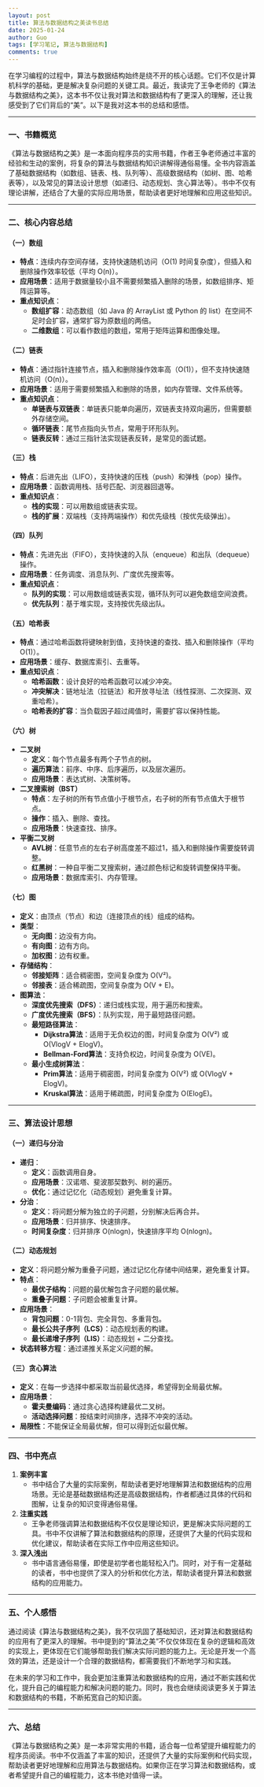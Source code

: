 ```yaml
---
layout: post
title: 算法与数据结构之美读书总结
date: 2025-01-24
author: Guo
tags: [学习笔记, 算法与数据结构]
comments: true
---
```


在学习编程的过程中，算法与数据结构始终是绕不开的核心话题。它们不仅是计算机科学的基础，更是解决复杂问题的关键工具。最近，我读完了王争老师的《算法与数据结构之美》，这本书不仅让我对算法和数据结构有了更深入的理解，还让我感受到了它们背后的“美”。以下是我对这本书的总结和感悟。

------

### 一、书籍概览

《算法与数据结构之美》是一本面向程序员的实用书籍，作者王争老师通过丰富的经验和生动的案例，将复杂的算法与数据结构知识讲解得通俗易懂。全书内容涵盖了基础数据结构（如数组、链表、栈、队列等）、高级数据结构（如树、图、哈希表等），以及常见的算法设计思想（如递归、动态规划、贪心算法等）。书中不仅有理论讲解，还结合了大量的实际应用场景，帮助读者更好地理解和应用这些知识。

------

### 二、核心内容总结

#### （一）数组

- **特点**：连续内存空间存储，支持快速随机访问（O(1) 时间复杂度），但插入和删除操作效率较低（平均 O(n)）。
- **应用场景**：适用于数据量较小且不需要频繁插入删除的场景，如数组排序、矩阵运算等。
- **重点知识点**：
  - **数组扩容**：动态数组（如 Java 的 ArrayList 或 Python 的 list）在空间不足时会扩容，通常扩容为原数组的两倍。
  - **二维数组**：可以看作数组的数组，常用于矩阵运算和图像处理。

#### （二）链表

- **特点**：通过指针连接节点，插入和删除操作效率高（O(1)），但不支持快速随机访问（O(n)）。
- **应用场景**：适用于需要频繁插入和删除的场景，如内存管理、文件系统等。
- **重点知识点**：
  - **单链表与双链表**：单链表只能单向遍历，双链表支持双向遍历，但需要额外存储空间。
  - **循环链表**：尾节点指向头节点，常用于环形队列。
  - **链表反转**：通过三指针法实现链表反转，是常见的面试题。

#### （三）栈

- **特点**：后进先出（LIFO），支持快速的压栈（push）和弹栈（pop）操作。
- **应用场景**：函数调用栈、括号匹配、浏览器回退等。
- **重点知识点**：
  - **栈的实现**：可以用数组或链表实现。
  - **栈的扩展**：双端栈（支持两端操作）和优先级栈（按优先级弹出）。

#### （四）队列

- **特点**：先进先出（FIFO），支持快速的入队（enqueue）和出队（dequeue）操作。
- **应用场景**：任务调度、消息队列、广度优先搜索等。
- **重点知识点**：
  - **队列的实现**：可以用数组或链表实现，循环队列可以避免数组空间浪费。
  - **优先队列**：基于堆实现，支持按优先级出队。

#### （五）哈希表

- **特点**：通过哈希函数将键映射到值，支持快速的查找、插入和删除操作（平均 O(1)）。
- **应用场景**：缓存、数据库索引、去重等。
- **重点知识点**：
  - **哈希函数**：设计良好的哈希函数可以减少冲突。
  - **冲突解决**：链地址法（拉链法）和开放寻址法（线性探测、二次探测、双重哈希）。
  - **哈希表的扩容**：当负载因子超过阈值时，需要扩容以保持性能。

#### （六）树

- **二叉树**
  - **定义**：每个节点最多有两个子节点的树。
  - **遍历算法**：前序、中序、后序遍历，以及层次遍历。
  - **应用场景**：表达式树、决策树等。
- **二叉搜索树（BST）**
  - **特点**：左子树的所有节点值小于根节点，右子树的所有节点值大于根节点。
  - **操作**：插入、删除、查找。
  - **应用场景**：快速查找、排序。
- **平衡二叉树**
  - **AVL树**：任意节点的左右子树高度差不超过1，插入和删除操作需要旋转调整。
  - **红黑树**：一种自平衡二叉搜索树，通过颜色标记和旋转调整保持平衡。
  - **应用场景**：数据库索引、内存管理。

#### （七）图

- **定义**：由顶点（节点）和边（连接顶点的线）组成的结构。
- **类型**：
  - **无向图**：边没有方向。
  - **有向图**：边有方向。
  - **加权图**：边有权重。
- **存储结构**：
  - **邻接矩阵**：适合稠密图，空间复杂度为 O(V²)。
  - **邻接表**：适合稀疏图，空间复杂度为 O(V + E)。
- **图算法**：
  - **深度优先搜索（DFS）**：递归或栈实现，用于遍历和搜索。
  - **广度优先搜索（BFS）**：队列实现，用于最短路径问题。
  - **最短路径算法**：
    - **Dijkstra算法**：适用于无负权边的图，时间复杂度为 O(V²) 或 O(VlogV + ElogV)。
    - **Bellman-Ford算法**：支持负权边，时间复杂度为 O(VE)。
  - **最小生成树算法**：
    - **Prim算法**：适用于稠密图，时间复杂度为 O(V²) 或 O(VlogV + ElogV)。
    - **Kruskal算法**：适用于稀疏图，时间复杂度为 O(ElogE)。

------

### 三、算法设计思想

#### （一）递归与分治

- **递归**：
  - **定义**：函数调用自身。
  - **应用场景**：汉诺塔、斐波那契数列、树的遍历。
  - **优化**：通过记忆化（动态规划）避免重复计算。
- **分治**：
  - **定义**：将问题分解为独立的子问题，分别解决后再合并。
  - **应用场景**：归并排序、快速排序。
  - **时间复杂度**：归并排序 O(nlogn)，快速排序平均 O(nlogn)。

#### （二）动态规划

- **定义**：将问题分解为重叠子问题，通过记忆化存储中间结果，避免重复计算。
- **特点**：
  - **最优子结构**：问题的最优解包含子问题的最优解。
  - **重叠子问题**：子问题会被重复计算。
- **应用场景**：
  - **背包问题**：0-1背包、完全背包、多重背包。
  - **最长公共子序列（LCS）**：动态规划表的构建。
  - **最长递增子序列（LIS）**：动态规划 + 二分查找。
- **状态转移方程**：通过递推关系定义问题的解。

#### （三）贪心算法

- **定义**：在每一步选择中都采取当前最优选择，希望得到全局最优解。
- **应用场景**：
  - **霍夫曼编码**：通过贪心选择构建最优二叉树。
  - **活动选择问题**：按结束时间排序，选择不冲突的活动。
- **局限性**：不能保证全局最优解，但可以得到近似最优解。

------

### 四、书中亮点

1. **案例丰富**
   - 书中结合了大量的实际案例，帮助读者更好地理解算法和数据结构的应用场景。无论是基础数据结构还是高级数据结构，作者都通过具体的代码和图解，让复杂的知识变得通俗易懂。
2. **注重实践**
   - 王争老师强调算法和数据结构不仅仅是理论知识，更是解决实际问题的工具。书中不仅讲解了算法和数据结构的原理，还提供了大量的代码实现和优化建议，帮助读者在实际工作中应用这些知识。
3. **深入浅出**
   - 书中语言通俗易懂，即使是初学者也能轻松入门。同时，对于有一定基础的读者，书中也提供了深入的分析和优化方法，帮助读者提升算法和数据结构的应用能力。

------

### 五、个人感悟

通过阅读《算法与数据结构之美》，我不仅巩固了基础知识，还对算法和数据结构的应用有了更深入的理解。书中提到的“算法之美”不仅仅体现在复杂的逻辑和高效的实现上，更体现在它们能够帮助我们解决实际问题的能力上。无论是开发一个高效的算法，还是设计一个合理的数据结构，都需要我们不断地学习和实践。

在未来的学习和工作中，我会更加注重算法和数据结构的应用，通过不断实践和优化，提升自己的编程能力和解决问题的能力。同时，我也会继续阅读更多关于算法和数据结构的书籍，不断拓宽自己的知识面。

------

### 六、总结

《算法与数据结构之美》是一本非常实用的书籍，适合每一位希望提升编程能力的程序员阅读。书中不仅涵盖了丰富的知识，还提供了大量的实际案例和代码实现，帮助读者更好地理解和应用算法与数据结构。如果你正在学习算法和数据结构，或者希望提升自己的编程能力，这本书绝对值得一读。

